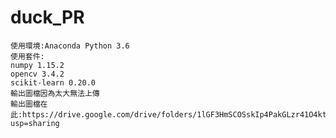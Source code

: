 # duck_PR
	使用環境:Anaconda Python 3.6
	使用套件:
	numpy 1.15.2
	opencv 3.4.2
	scikit-learn 0.20.0
	輸出圖檔因為太大無法上傳
	輸出圖檔在此:https://drive.google.com/drive/folders/1lGF3HmSCOSskIp4PakGLzr41O4kt4E22?usp=sharing

